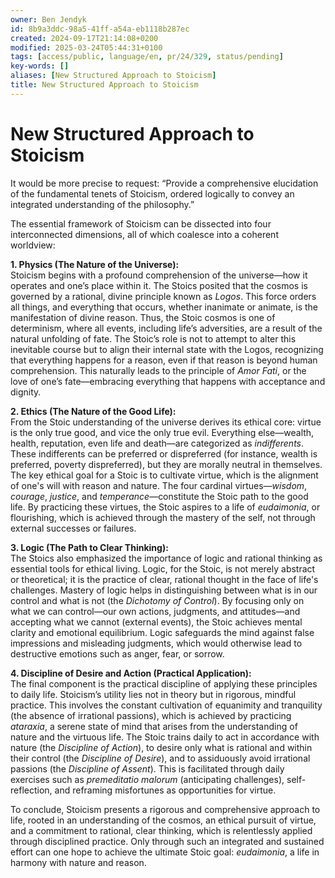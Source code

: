 ```yaml
---
owner: Ben Jendyk
id: 8b9a3ddc-98a5-41ff-a54a-eb1118b287ec
created: 2024-09-17T21:14:08+0200
modified: 2025-03-24T05:44:31+0100
tags: [access/public, language/en, pr/24/329, status/pending]
key-words: []
aliases: [New Structured Approach to Stoicism]
title: New Structured Approach to Stoicism
---
```


# New Structured Approach to Stoicism

It would be more precise to request: “Provide a comprehensive elucidation of the fundamental tenets of Stoicism, ordered logically to convey an integrated understanding of the philosophy.”

The essential framework of Stoicism can be dissected into four interconnected dimensions, all of which coalesce into a coherent worldview:

**1. Physics (The Nature of the Universe):**  
Stoicism begins with a profound comprehension of the universe—how it operates and one’s place within it. The Stoics posited that the cosmos is governed by a rational, divine principle known as *Logos*. This force orders all things, and everything that occurs, whether inanimate or animate, is the manifestation of divine reason. Thus, the Stoic cosmos is one of determinism, where all events, including life’s adversities, are a result of the natural unfolding of fate. The Stoic’s role is not to attempt to alter this inevitable course but to align their internal state with the Logos, recognizing that everything happens for a reason, even if that reason is beyond human comprehension. This naturally leads to the principle of *Amor Fati*, or the love of one’s fate—embracing everything that happens with acceptance and dignity.

**2. Ethics (The Nature of the Good Life):**  
From the Stoic understanding of the universe derives its ethical core: virtue is the only true good, and vice the only true evil. Everything else—wealth, health, reputation, even life and death—are categorized as *indifferents*. These indifferents can be preferred or dispreferred (for instance, wealth is preferred, poverty dispreferred), but they are morally neutral in themselves. The key ethical goal for a Stoic is to cultivate virtue, which is the alignment of one's will with reason and nature. The four cardinal virtues—*wisdom*, *courage*, *justice*, and *temperance*—constitute the Stoic path to the good life. By practicing these virtues, the Stoic aspires to a life of *eudaimonia*, or flourishing, which is achieved through the mastery of the self, not through external successes or failures.

**3. Logic (The Path to Clear Thinking):**  
The Stoics also emphasized the importance of logic and rational thinking as essential tools for ethical living. Logic, for the Stoic, is not merely abstract or theoretical; it is the practice of clear, rational thought in the face of life's challenges. Mastery of logic helps in distinguishing between what is in our control and what is not (the *Dichotomy of Control*). By focusing only on what we can control—our own actions, judgments, and attitudes—and accepting what we cannot (external events), the Stoic achieves mental clarity and emotional equilibrium. Logic safeguards the mind against false impressions and misleading judgments, which would otherwise lead to destructive emotions such as anger, fear, or sorrow.

**4. Discipline of Desire and Action (Practical Application):**  
The final component is the practical discipline of applying these principles to daily life. Stoicism’s utility lies not in theory but in rigorous, mindful practice. This involves the constant cultivation of equanimity and tranquility (the absence of irrational passions), which is achieved by practicing *ataraxia*, a serene state of mind that arises from the understanding of nature and the virtuous life. The Stoic trains daily to act in accordance with nature (the *Discipline of Action*), to desire only what is rational and within their control (the *Discipline of Desire*), and to assiduously avoid irrational passions (the *Discipline of Assent*). This is facilitated through daily exercises such as *premeditatio malorum* (anticipating challenges), self-reflection, and reframing misfortunes as opportunities for virtue.

To conclude, Stoicism presents a rigorous and comprehensive approach to life, rooted in an understanding of the cosmos, an ethical pursuit of virtue, and a commitment to rational, clear thinking, which is relentlessly applied through disciplined practice. Only through such an integrated and sustained effort can one hope to achieve the ultimate Stoic goal: *eudaimonia*, a life in harmony with nature and reason.